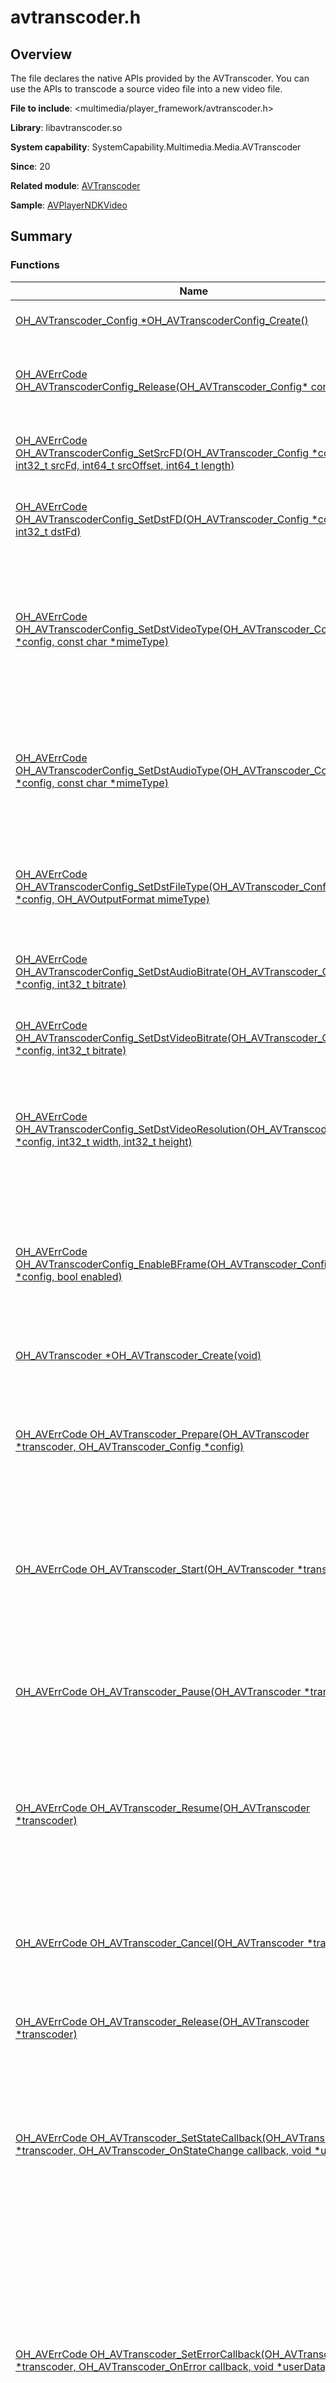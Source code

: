 # avtranscoder.h

## Overview

The file declares the native APIs provided by the AVTranscoder. You can use the APIs to transcode a source video file into a new video file.

**File to include**: <multimedia/player_framework/avtranscoder.h>

**Library**: libavtranscoder.so

**System capability**: SystemCapability.Multimedia.Media.AVTranscoder

**Since**: 20

**Related module**: [AVTranscoder](capi-avtranscoder.md)

**Sample**: [AVPlayerNDKVideo](https://gitee.com/openharmony/applications_app_samples/tree/master/code/DocsSample/Media/AVPlayer/AVPlayerNDK)

## Summary

### Functions

| Name| Description|
| -- | -- |
| [OH_AVTranscoder_Config *OH_AVTranscoderConfig_Create()](#oh_avtranscoderconfig_create) | Creates an instance of the transcoding configuration parameters.|
| [OH_AVErrCode OH_AVTranscoderConfig_Release(OH_AVTranscoder_Config* config)](#oh_avtranscoderconfig_release) | Releases the resources of the transcoding configuration parameters.<br>After a successful call, the instance specified by **config** is released and set to nullptr.|
| [OH_AVErrCode OH_AVTranscoderConfig_SetSrcFD(OH_AVTranscoder_Config *config, int32_t srcFd, int64_t srcOffset, int64_t length)](#oh_avtranscoderconfig_setsrcfd) | Sets the file descriptor of the source video for transcoding.<br>This function must be called before [OH_AVTranscoder_Prepare](#oh_avtranscoder_prepare).|
| [OH_AVErrCode OH_AVTranscoderConfig_SetDstFD(OH_AVTranscoder_Config *config, int32_t dstFd)](#oh_avtranscoderconfig_setdstfd) | Sets the file descriptor of the output video for transcoding.<br>This function must be called before [OH_AVTranscoder_Prepare](#oh_avtranscoder_prepare).|
| [OH_AVErrCode OH_AVTranscoderConfig_SetDstVideoType(OH_AVTranscoder_Config *config, const char *mimeType)](#oh_avtranscoderconfig_setdstvideotype) | Sets the encoding format of the output video for transcoding.<br>Currently, only AVC and HEVC are supported. If the source video is in HEVC format, the default value is **HEVC**. Otherwise, the default value is **AVC**.<br>This function must be called before [OH_AVTranscoder_Prepare](#oh_avtranscoder_prepare).|
| [OH_AVErrCode OH_AVTranscoderConfig_SetDstAudioType(OH_AVTranscoder_Config *config, const char *mimeType)](#oh_avtranscoderconfig_setdstaudiotype) | Sets the encoding format of the output audio for transcoding.<br>Currently, only AAC is supported. If this parameter is not set, AAC is used by default.<br>This function must be called before [OH_AVTranscoder_Prepare](#oh_avtranscoder_prepare).|
| [OH_AVErrCode OH_AVTranscoderConfig_SetDstFileType(OH_AVTranscoder_Config *config, OH_AVOutputFormat mimeType)](#oh_avtranscoderconfig_setdstfiletype) | Sets the container format of the output video file for transcoding.<br>Currently, only MP4 is supported.<br>This function must be called before [OH_AVTranscoder_Prepare](#oh_avtranscoder_prepare).|
| [OH_AVErrCode OH_AVTranscoderConfig_SetDstAudioBitrate(OH_AVTranscoder_Config *config, int32_t bitrate)](#oh_avtranscoderconfig_setdstaudiobitrate) | Sets the bit rate of the output audio for transcoding.<br>This function must be called before [OH_AVTranscoder_Prepare](#oh_avtranscoder_prepare).|
| [OH_AVErrCode OH_AVTranscoderConfig_SetDstVideoBitrate(OH_AVTranscoder_Config *config, int32_t bitrate)](#oh_avtranscoderconfig_setdstvideobitrate) | Sets the bit rate of the output video for transcoding.<br>This function must be called before [OH_AVTranscoder_Prepare](#oh_avtranscoder_prepare).|
| [OH_AVErrCode OH_AVTranscoderConfig_SetDstVideoResolution(OH_AVTranscoder_Config *config, int32_t width, int32_t height)](#oh_avtranscoderconfig_setdstvideoresolution) | Sets the resolution of the output video for transcoding, in px, where **width** is the width of the output video frame and **height** is the height of the output video frame.<br>This function must be called before [OH_AVTranscoder_Prepare](#oh_avtranscoder_prepare).|
| [OH_AVErrCode OH_AVTranscoderConfig_EnableBFrame(OH_AVTranscoder_Config *config, bool enabled)](#oh_avtranscoderconfig_enablebframe) | Enables B-frame encoding for the output video during transcoding. The actual support depends on the video encoding format and device chip capability. If the format or the device does not support B-frame encoding, the system will ignore B-frames and encode the video as if B-frame encoding was not enabled.|
| [OH_AVTranscoder *OH_AVTranscoder_Create(void)](#oh_avtranscoder_create) | Creates an AVTranscoder instance.|
| [OH_AVErrCode OH_AVTranscoder_Prepare(OH_AVTranscoder *transcoder, OH_AVTranscoder_Config *config)](#oh_avtranscoder_prepare) | Sets the parameters for video transcoding and prepares for transcoding.<br>This function must be called before [OH_AVTranscoder_Start](#oh_avtranscoder_start). Upon a successful call to this function, the AVTranscoder enters the AVTRANSCODER_PREPARED state.|
| [OH_AVErrCode OH_AVTranscoder_Start(OH_AVTranscoder *transcoder)](#oh_avtranscoder_start) | Starts transcoding.<br>This function must be called after a successful call to [OH_AVTranscoder_Prepare](#oh_avtranscoder_prepare). Upon a successful call to this function, the AVTranscoder enters the AVTRANSCODER_STARTED state.|
| [OH_AVErrCode OH_AVTranscoder_Pause(OH_AVTranscoder *transcoder)](#oh_avtranscoder_pause) | Pauses transcoding.<br>This function must be called when the AVTranscoder is in the AVTRANSCODER_STARTED state. Upon a successful call to this function, the AVTranscoder enters the AVTRANSCODER_PAUSED state.|
| [OH_AVErrCode OH_AVTranscoder_Resume(OH_AVTranscoder *transcoder)](#oh_avtranscoder_resume) | Resumes transcoding.<br>This function must be called when the AVTranscoder is in the AVTRANSCODER_PAUSED state. Upon a successful call to this function, the AVTranscoder enters the AVTRANSCODER_STARTED state again.|
| [OH_AVErrCode OH_AVTranscoder_Cancel(OH_AVTranscoder *transcoder)](#oh_avtranscoder_cancel) | Cancels transcoding.<br>This function must be called when the AVTranscoder is in the AVTRANSCODER_STARTED or AVTRANSCODER_PAUSED state. Upon a successful call to this function, the AVTranscoder enters the AVTRANSCODER_CANCELLED state.|
| [OH_AVErrCode OH_AVTranscoder_Release(OH_AVTranscoder *transcoder)](#oh_avtranscoder_release) | Releases an AVTranscoder instance.|
| [OH_AVErrCode OH_AVTranscoder_SetStateCallback(OH_AVTranscoder *transcoder, OH_AVTranscoder_OnStateChange callback, void *userData)](#oh_avtranscoder_setstatecallback) | Registers a callback for transcoding state change events.<br>This callback is invoked when the state of the transcoding process changes.<br>An application can subscribe to only one transcoding state change event. When the application initiates multiple subscriptions to this event, the last subscription is applied.<br>The callback must be registered before [OH_AVTranscoder_Prepare](#oh_avtranscoder_prepare) is called.|
| [OH_AVErrCode OH_AVTranscoder_SetErrorCallback(OH_AVTranscoder *transcoder, OH_AVTranscoder_OnError callback, void *userData)](#oh_avtranscoder_seterrorcallback) | Registers a callback for transcoding error events.<br>This callback is invoked when an error occurs during the transcoding process.<br>If this event is reported, call [OH_AVTranscoder_Release](#oh_avtranscoder_release) to exit the transcoding.<br>An application can subscribe to only one transcoding error event. When the application initiates multiple subscriptions to this event, the last subscription is applied.<br>The callback must be registered before [OH_AVTranscoder_Prepare](#oh_avtranscoder_prepare) is called.|
| [OH_AVErrCode OH_AVTranscoder_SetProgressUpdateCallback(OH_AVTranscoder *transcoder, OH_AVTranscoder_OnProgressUpdate callback, void *userData)](#oh_avtranscoder_setprogressupdatecallback) | Registers a callback for transcoding progress update events.<br>This callback is invoked when the progress of the transcoding process is updated.<br>An application can subscribe to only one transcoding error event. When the application initiates multiple subscriptions to this event, the last subscription is applied.<br>The callback must be registered before [OH_AVTranscoder_Prepare](#oh_avtranscoder_prepare) is called.|

## Function Description

### OH_AVTranscoderConfig_Create()

```
OH_AVTranscoder_Config *OH_AVTranscoderConfig_Create()
```

**Description**

Creates an instance of the transcoding configuration parameters.

**System capability**: SystemCapability.Multimedia.Media.AVTranscoder

**Since**: 20

**Returns**

| Type| Description|
| -- | -- |
| [OH_AVTranscoder_Config](capi-avtranscoder-oh-avtranscoder-config.md) * | Pointer to the OH_AVTranscoder_Config instance created. If the operation fails, nullptr is returned.|

### OH_AVTranscoderConfig_Release()

```
OH_AVErrCode OH_AVTranscoderConfig_Release(OH_AVTranscoder_Config* config)
```

**Description**

Releases the resources of the transcoding configuration parameters.

After a successful call, the instance specified by **config** is released and set to nullptr.

**System capability**: SystemCapability.Multimedia.Media.AVTranscoder

**Since**: 20


**Parameters**

| Name| Description|
| -- | -- |
| [OH_AVTranscoder_Config](capi-avtranscoder-oh-avtranscoder-config.md)* config | Pointer to an OH_AVTranscoder_Config instance, which is created by running [OH_AVTranscoderConfig_Create](#oh_avtranscoderconfig_create).|

**Returns**

| Type| Description|
| -- | -- |
| [OH_AVErrCode](../apis-avcodec-kit/_core.md#oh_averrcode-1) | **AV_ERR_OK**: The release operation is successful.<br>**AV_ERR_INVALID_VAL**: The input parameter **config** is nullptr.|

### OH_AVTranscoderConfig_SetSrcFD()

```
OH_AVErrCode OH_AVTranscoderConfig_SetSrcFD(OH_AVTranscoder_Config *config, int32_t srcFd, int64_t srcOffset, int64_t length)
```

**Description**

Sets the file descriptor of the source video for transcoding.

This function must be called before [OH_AVTranscoder_Prepare](#oh_avtranscoder_prepare).

**System capability**: SystemCapability.Multimedia.Media.AVTranscoder

**Since**: 20


**Parameters**

| Name| Description|
| -- | -- |
| [OH_AVTranscoder_Config](capi-avtranscoder-oh-avtranscoder-config.md) *config | Pointer to an OH_AVTranscoder_Config instance, which is created by running [OH_AVTranscoderConfig_Create](#oh_avtranscoderconfig_create).|
| int32_t srcFd | File descriptor of the source video.|
| int64_t srcOffset | Offset of the source video in the file descriptor, in bytes.|
| int64_t length | Size of the source video, in bytes.|

**Returns**

| Type| Description|
| -- | -- |
| [OH_AVErrCode](../apis-avcodec-kit/_core.md#oh_averrcode-1) | **AV_ERR_OK**: The setting is successful.<br>**AV_ERR_INVALID_VAL**: The input parameter **config** is nullptr, or the parameters related to the source video file are incorrect.|

### OH_AVTranscoderConfig_SetDstFD()

```
OH_AVErrCode OH_AVTranscoderConfig_SetDstFD(OH_AVTranscoder_Config *config, int32_t dstFd)
```

**Description**

Sets the file descriptor of the output video for transcoding.

This function must be called before [OH_AVTranscoder_Prepare](#oh_avtranscoder_prepare).

**System capability**: SystemCapability.Multimedia.Media.AVTranscoder

**Since**: 20


**Parameters**

| Name| Description|
| -- | -- |
| [OH_AVTranscoder_Config](capi-avtranscoder-oh-avtranscoder-config.md) *config | Pointer to an OH_AVTranscoder_Config instance, which is created by running [OH_AVTranscoderConfig_Create](#oh_avtranscoderconfig_create).|
| int32_t dstFd | File descriptor of the output video.|

**Returns**

| Type| Description|
| -- | -- |
| [OH_AVErrCode](../apis-avcodec-kit/_core.md#oh_averrcode-1) | **AV_ERR_OK**: The setting is successful.<br>**AV_ERR_INVALID_VAL**: The input parameter **config** is nullptr, or the output video file descriptor is invalid.|

### OH_AVTranscoderConfig_SetDstVideoType()

```
OH_AVErrCode OH_AVTranscoderConfig_SetDstVideoType(OH_AVTranscoder_Config *config, const char *mimeType)
```

**Description**

Sets the encoding format of the output video for transcoding.

Currently, only AVC and HEVC are supported. If the source video is in HEVC format, the default value is **HEVC**. Otherwise, the default value is **AVC**.

This function must be called before [OH_AVTranscoder_Prepare](#oh_avtranscoder_prepare).

**System capability**: SystemCapability.Multimedia.Media.AVTranscoder

**Since**: 20


**Parameters**

| Name| Description|
| -- | -- |
| [OH_AVTranscoder_Config](capi-avtranscoder-oh-avtranscoder-config.md) *config | Pointer to an OH_AVTranscoder_Config instance, which is created by running [OH_AVTranscoderConfig_Create](#oh_avtranscoderconfig_create).|
| const char *mimeType | Pointer to the encoding format of the output video. For details, see [native_avcodec_base.h](../apis-avcodec-kit/native__avcodec__base_8h.md#variables).|

**Returns**

| Type| Description|
| -- | -- |
| [OH_AVErrCode](../apis-avcodec-kit/_core.md#oh_averrcode-1) | **AV_ERR_OK**: The setting is successful.<br>**AV_ERR_INVALID_VAL**: The input parameter **config** is nullptr, or the value of **mimeType** is not allowed.|

### OH_AVTranscoderConfig_SetDstAudioType()

```
OH_AVErrCode OH_AVTranscoderConfig_SetDstAudioType(OH_AVTranscoder_Config *config, const char *mimeType)
```

**Description**

Sets the encoding format of the output audio for transcoding.

Currently, only AAC is supported. If this parameter is not set, AAC is used by default.

This function must be called before [OH_AVTranscoder_Prepare](#oh_avtranscoder_prepare).

**System capability**: SystemCapability.Multimedia.Media.AVTranscoder

**Since**: 20


**Parameters**

| Name| Description|
| -- | -- |
| [OH_AVTranscoder_Config](capi-avtranscoder-oh-avtranscoder-config.md) *config | Pointer to an OH_AVTranscoder_Config instance, which is created by running [OH_AVTranscoderConfig_Create](#oh_avtranscoderconfig_create).|
| const char *mimeType | Pointer to the encoding format of the output audio. For details, see [native_avcodec_base.h](../apis-avcodec-kit/native__avcodec__base_8h.md#variables).|

**Returns**

| Type| Description|
| -- | -- |
| [OH_AVErrCode](../apis-avcodec-kit/_core.md#oh_averrcode-1) | **AV_ERR_OK**: The setting is successful.<br>**AV_ERR_INVALID_VAL**: The input parameter **config** is nullptr, or the value of **mimeType** is not allowed.|

### OH_AVTranscoderConfig_SetDstFileType()

```
OH_AVErrCode OH_AVTranscoderConfig_SetDstFileType(OH_AVTranscoder_Config *config, OH_AVOutputFormat mimeType)
```

**Description**

Sets the container format of the output video file for transcoding.

Currently, only MP4 is supported.

This function must be called before [OH_AVTranscoder_Prepare](#oh_avtranscoder_prepare).

**System capability**: SystemCapability.Multimedia.Media.AVTranscoder

**Since**: 20


**Parameters**

| Name| Description|
| -- | -- |
| [OH_AVTranscoder_Config](capi-avtranscoder-oh-avtranscoder-config.md) *config | Pointer to an OH_AVTranscoder_Config instance, which is created by running [OH_AVTranscoderConfig_Create](#oh_avtranscoderconfig_create).|
| [OH_AVOutputFormat](../apis-avcodec-kit/_codec_base.md#oh_avoutputformat-1) mimeType | Container format of the output video. For details, see [native_avcodec_base.h](../apis-avcodec-kit/native__avcodec__base_8h.md#variables).|

**Returns**

| Type| Description|
| -- | -- |
| [OH_AVErrCode](../apis-avcodec-kit/_core.md#oh_averrcode-1) | **AV_ERR_OK**: The setting is successful.<br>**AV_ERR_INVALID_VAL**: The input parameter **config** is nullptr, or the value of **mimeType** is invalid.|

### OH_AVTranscoderConfig_SetDstAudioBitrate()

```
OH_AVErrCode OH_AVTranscoderConfig_SetDstAudioBitrate(OH_AVTranscoder_Config *config, int32_t bitrate)
```

**Description**

Sets the bit rate of the output audio for transcoding.

This function must be called before [OH_AVTranscoder_Prepare](#oh_avtranscoder_prepare).

**System capability**: SystemCapability.Multimedia.Media.AVTranscoder

**Since**: 20


**Parameters**

| Name| Description|
| -- | -- |
| [OH_AVTranscoder_Config](capi-avtranscoder-oh-avtranscoder-config.md) *config | Pointer to an OH_AVTranscoder_Config instance, which is created by running [OH_AVTranscoderConfig_Create](#oh_avtranscoderconfig_create).|
| int32_t bitrate | Bit rate of the output audio, in bit/s. The value range is [1-500000]. The default value is 48 kbit/s.|

**Returns**

| Type| Description|
| -- | -- |
| [OH_AVErrCode](../apis-avcodec-kit/_core.md#oh_averrcode-1) | **AV_ERR_OK**: The setting is successful.<br>**AV_ERR_INVALID_VAL**: The input parameter **config** is nullptr, or the value of **bitrate** is invalid.|

### OH_AVTranscoderConfig_SetDstVideoBitrate()

```
OH_AVErrCode OH_AVTranscoderConfig_SetDstVideoBitrate(OH_AVTranscoder_Config *config, int32_t bitrate)
```

**Description**

Sets the bit rate of the output video for transcoding.

This function must be called before [OH_AVTranscoder_Prepare](#oh_avtranscoder_prepare).

**System capability**: SystemCapability.Multimedia.Media.AVTranscoder

**Since**: 20


**Parameters**

| Name| Description|
| -- | -- |
| [OH_AVTranscoder_Config](capi-avtranscoder-oh-avtranscoder-config.md) *config | Pointer to an OH_AVTranscoder_Config instance, which is created by running [OH_AVTranscoderConfig_Create](#oh_avtranscoderconfig_create).|
| int32_t bitrate | Bit rate of the output video, in bit/s. The default bit rate is set according to the resolution of the output video.<br>For the resolution range [240p,480p], the default bit rate is 1 Mbit/s.<br>For the resolution range (480p,720p], the default bit rate is 2 Mbit/s.<br>For the resolution range (240p,1080p], the default bit rate is 4 Mbit/s.<br>For the resolution 1080p or above, the default bit rate is 8 Mbit/s.|

**Returns**

| Type| Description|
| -- | -- |
| [OH_AVErrCode](../apis-avcodec-kit/_core.md#oh_averrcode-1) | **AV_ERR_OK**: The setting is successful.<br>**AV_ERR_INVALID_VAL**: The input parameter **config** is nullptr, or the value of **bitrate** is invalid.|

### OH_AVTranscoderConfig_SetDstVideoResolution()

```
OH_AVErrCode OH_AVTranscoderConfig_SetDstVideoResolution(OH_AVTranscoder_Config *config, int32_t width, int32_t height)
```

**Description**

Sets the resolution of the output video for transcoding, in px, where **width** is the width of the output video frame and **height** is the height of the output video frame.

This function must be called before [OH_AVTranscoder_Prepare](#oh_avtranscoder_prepare).

**System capability**: SystemCapability.Multimedia.Media.AVTranscoder

**Since**: 20


**Parameters**

| Name| Description|
| -- | -- |
| [OH_AVTranscoder_Config](capi-avtranscoder-oh-avtranscoder-config.md) *config | Pointer to an OH_AVTranscoder_Config instance, which is created by running [OH_AVTranscoderConfig_Create](#oh_avtranscoderconfig_create).|
| int32_t width | Width of the output video frame. The value range is [240, 3840]. The default value is the width of the source video frame.|
| int32_t height | Height of the output video frame. The value range is [240, 2160]. The default value is the height of the source video frame.|

**Returns**

| Type| Description|
| -- | -- |
| [OH_AVErrCode](../apis-avcodec-kit/_core.md#oh_averrcode-1) | **AV_ERR_OK**: The setting is successful.<br>**AV_ERR_INVALID_VAL**: The input parameter **config** is nullptr, or the value of **width** or **height** is invalid.|

### OH_AVTranscoderConfig_EnableBFrame()

```
OH_AVErrCode OH_AVTranscoderConfig_EnableBFrame(OH_AVTranscoder_Config *config, bool enabled)
```

**Description**

Enables B-frame encoding for the output video during transcoding. The actual support depends on the video encoding format and device chip capability. If the format or the device does not support B-frame encoding, the system will ignore B-frames and encode the video as if B-frame encoding was not enabled.

**System capability**: SystemCapability.Multimedia.Media.AVTranscoder

**Since**: 20


**Parameters**

| Name| Description|
| -- | -- |
| [OH_AVTranscoder_Config](capi-avtranscoder-oh-avtranscoder-config.md) *config | Pointer to an OH_AVTranscoder_Config instance, which is created by running [OH_AVTranscoderConfig_Create](#oh_avtranscoderconfig_create).|
| bool enabled | Whether to enable B-frame encoding. The value **true** means to enable B-frame encoding, and **false** means the opposite.|

**Returns**

| Type| Description|
| -- | -- |
| [OH_AVErrCode](../apis-avcodec-kit/_core.md#oh_averrcode-1) | **AV_ERR_OK**: The setting is successful.<br>**AV_ERR_INVALID_VAL**: The input parameter **config** is nullptr.|

### OH_AVTranscoder_Create()

```
OH_AVTranscoder *OH_AVTranscoder_Create(void)
```

**Description**

Creates an AVTranscoder instance.

**System capability**: SystemCapability.Multimedia.Media.AVTranscoder

**Since**: 20

**Returns**

| Type| Description|
| -- | -- |
| [OH_AVTranscoder](capi-avtranscoder-oh-avtranscoder.md) * | Pointer to the OH_AVTranscoder instance created. If the operation fails, nullptr is returned.|

### OH_AVTranscoder_Prepare()

```
OH_AVErrCode OH_AVTranscoder_Prepare(OH_AVTranscoder *transcoder, OH_AVTranscoder_Config *config)
```

**Description**

Sets the parameters for video transcoding and prepares for transcoding.

This function must be called before [OH_AVTranscoder_Start](#oh_avtranscoder_start). Upon a successful call to this function, the AVTranscoder enters the AVTRANSCODER_PREPARED state.

**System capability**: SystemCapability.Multimedia.Media.AVTranscoder

**Since**: 20


**Parameters**

| Name| Description|
| -- | -- |
| [OH_AVTranscoder](capi-avtranscoder-oh-avtranscoder.md) *transcoder | Pointer to an OH_AVTranscoder instance, which is created by running [OH_AVTranscoder_Create](#oh_avtranscoder_create).|
| [OH_AVTranscoder_Config](capi-avtranscoder-oh-avtranscoder-config.md) *config | Pointer to an OH_AVTranscoder_Config instance,<br>              which is created by running [OH_AVTranscoderConfig_Create](#oh_avtranscoderconfig_create).|

**Returns**

| Type| Description|
| -- | -- |
| [OH_AVErrCode](../apis-avcodec-kit/_core.md#oh_averrcode-1) | **AV_ERR_OK**: The video transcoding parameters are set successfully, and the AVTranscoder enters the AVTRANSCODER_PREPARED state.<br>**AV_ERR_INVALID_VAL**: The input parameter **transcoder** is nullptr, or the Prepare operation fails.<br>**AV_ERR_OPERATE_NOT_PERMIT**: The Prepare operation is not allowed in the current state, or the format is not supported.<br>**AV_ERR_IO**: An I/O access error occurs.<br>**AV_ERR_SERVICE_DIED**: The media service is stopped.|

### OH_AVTranscoder_Start()

```
OH_AVErrCode OH_AVTranscoder_Start(OH_AVTranscoder *transcoder)
```

**Description**

Starts transcoding.

This function must be called after a successful call to [OH_AVTranscoder_Prepare](#oh_avtranscoder_prepare). Upon a successful call to this function, the AVTranscoder enters the AVTRANSCODER_STARTED state.

**System capability**: SystemCapability.Multimedia.Media.AVTranscoder

**Since**: 20


**Parameters**

| Name| Description|
| -- | -- |
| [OH_AVTranscoder](capi-avtranscoder-oh-avtranscoder.md) *transcoder | Pointer to an OH_AVTranscoder instance, which is created by running [OH_AVTranscoder_Create](#oh_avtranscoder_create).|

**Returns**

| Type| Description|
| -- | -- |
| [OH_AVErrCode](../apis-avcodec-kit/_core.md#oh_averrcode-1) | **AV_ERR_OK**: Transcoding starts successfully, and the AVTranscoder enters the AVTRANSCODER_STARTED state.<br>**AV_ERR_INVALID_VAL**: The input parameter **transcoder** is nullptr, or the Start operation fails.<br>**AV_ERR_OPERATE_NOT_PERMIT**: The Start operation is not allowed in the current state.<br>**AV_ERR_IO**: An I/O access error occurs.<br>**AV_ERR_SERVICE_DIED**: The media service is stopped.|

### OH_AVTranscoder_Pause()

```
OH_AVErrCode OH_AVTranscoder_Pause(OH_AVTranscoder *transcoder)
```

**Description**

Pauses transcoding.

This function must be called when the AVTranscoder is in the AVTRANSCODER_STARTED state. Upon a successful call to this function, the AVTranscoder enters the AVTRANSCODER_PAUSED state.

**System capability**: SystemCapability.Multimedia.Media.AVTranscoder

**Since**: 20


**Parameters**

| Name| Description|
| -- | -- |
| [OH_AVTranscoder](capi-avtranscoder-oh-avtranscoder.md) *transcoder | Pointer to an OH_AVTranscoder instance, which is created by running [OH_AVTranscoder_Create](#oh_avtranscoder_create).|

**Returns**

| Type| Description|
| -- | -- |
| [OH_AVErrCode](../apis-avcodec-kit/_core.md#oh_averrcode-1) | **AV_ERR_OK**: Transcoding is paused successfully, and the AVTranscoder enters the AVTRANSCODER_PAUSED state.<br>**AV_ERR_INVALID_VAL**: The input parameter **transcoder** is nullptr, or the Pause operation fails.<br>**AV_ERR_OPERATE_NOT_PERMIT**: The Pause operation is not allowed in the current state.<br>**AV_ERR_IO**: An I/O access error occurs.<br>**AV_ERR_SERVICE_DIED**: The media service is stopped.|

### OH_AVTranscoder_Resume()

```
OH_AVErrCode OH_AVTranscoder_Resume(OH_AVTranscoder *transcoder)
```

**Description**

Resumes transcoding.

This function must be called when the AVTranscoder is in the AVTRANSCODER_PAUSED state. Upon a successful call to this function, the AVTranscoder enters the AVTRANSCODER_STARTED state again.

**System capability**: SystemCapability.Multimedia.Media.AVTranscoder

**Since**: 20


**Parameters**

| Name| Description|
| -- | -- |
| [OH_AVTranscoder](capi-avtranscoder-oh-avtranscoder.md) *transcoder | Pointer to an OH_AVTranscoder instance, which is created by running [OH_AVTranscoder_Create](#oh_avtranscoder_create).|

**Returns**

| Type| Description|
| -- | -- |
| [OH_AVErrCode](../apis-avcodec-kit/_core.md#oh_averrcode-1) | **AV_ERR_OK**: Transcoding is resumed successfully, and the AVTranscoder enters the AVTRANSCODER_STARTED state.<br>**AV_ERR_INVALID_VAL**: The input parameter **transcoder** is nullptr, or the Resume operation fails.<br>**AV_ERR_OPERATE_NOT_PERMIT**: The Resume operation is not allowed in the current state.<br>**AV_ERR_IO**: An I/O access error occurs.<br>**AV_ERR_SERVICE_DIED**: The media service is stopped.|

### OH_AVTranscoder_Cancel()

```
OH_AVErrCode OH_AVTranscoder_Cancel(OH_AVTranscoder *transcoder)
```

**Description**

Cancels transcoding.

This function must be called when the AVTranscoder is in the AVTRANSCODER_STARTED or AVTRANSCODER_PAUSED state. Upon a successful call to this function, the AVTranscoder enters the AVTRANSCODER_CANCELLED state.

**System capability**: SystemCapability.Multimedia.Media.AVTranscoder

**Since**: 20


**Parameters**

| Name| Description|
| -- | -- |
| [OH_AVTranscoder](capi-avtranscoder-oh-avtranscoder.md) *transcoder | Pointer to an OH_AVTranscoder instance, which is created by running [OH_AVTranscoder_Create](#oh_avtranscoder_create).|

**Returns**

| Type| Description|
| -- | -- |
| [OH_AVErrCode](../apis-avcodec-kit/_core.md#oh_averrcode-1) | **AV_ERR_OK**: Transcoding is canceled successfully, and the AVTranscoder enters the AVTRANSCODER_CANCELLED state.<br>**AV_ERR_INVALID_VAL**: The input parameter **transcoder** is nullptr, or the Cancel operation fails.<br>**AV_ERR_OPERATE_NOT_PERMIT**: The Cancel operation is not allowed in the current state.<br>**AV_ERR_IO**: An I/O access error occurs.<br>**AV_ERR_SERVICE_DIED**: The media service is stopped.|

### OH_AVTranscoder_Release()

```
OH_AVErrCode OH_AVTranscoder_Release(OH_AVTranscoder *transcoder)
```

**Description**

Releases an AVTranscoder instance.

**System capability**: SystemCapability.Multimedia.Media.AVTranscoder

**Since**: 20


**Parameters**

| Name| Description|
| -- | -- |
| [OH_AVTranscoder](capi-avtranscoder-oh-avtranscoder.md) *transcoder | Pointer to an OH_AVTranscoder instance, which is created by running [OH_AVTranscoder_Create](#oh_avtranscoder_create).|

**Returns**

| Type| Description|
| -- | -- |
| [OH_AVErrCode](../apis-avcodec-kit/_core.md#oh_averrcode-1) | AV_ERR_OK: The AVTranscoder instance instance is successfully released.<br>**AV_ERR_INVALID_VAL**: The input parameter **transcoder** is nullptr, or the Release operation fails.<br>**AV_ERR_OPERATE_NOT_PERMIT**: The Release operation is not allowed in the current state.<br>**AV_ERR_IO**: An I/O access error occurs.<br>**AV_ERR_SERVICE_DIED**: The media service is stopped.|

### OH_AVTranscoder_SetStateCallback()

```
OH_AVErrCode OH_AVTranscoder_SetStateCallback(OH_AVTranscoder *transcoder, OH_AVTranscoder_OnStateChange callback, void *userData)
```

**Description**

Registers a callback for transcoding state change events.

This callback is invoked when the state of the transcoding process changes.

An application can subscribe to only one transcoding state change event. When the application initiates multiple subscriptions to this event, the last subscription is applied.

The callback must be registered before [OH_AVTranscoder_Prepare](#oh_avtranscoder_prepare) is called.

**System capability**: SystemCapability.Multimedia.Media.AVTranscoder

**Since**: 20


**Parameters**

| Name| Description|
| -- | -- |
| [OH_AVTranscoder](capi-avtranscoder-oh-avtranscoder.md) *transcoder | Pointer to an OH_AVTranscoder instance, which is created by running [OH_AVTranscoder_Create](#oh_avtranscoder_create).|
| [OH_AVTranscoder_OnStateChange](capi-avtranscoder-base-h.md#oh_avtranscoder_onstatechange) callback | Callback invoked when the state of the transcoding process changes. For details, see [OH_AVTranscoder_OnStateChange](capi-avtranscoder-base-h.md#oh_avtranscoder_onstatechange).|
| void *userData | Pointer to user-defined data.|

**Returns**

| Type| Description|
| -- | -- |
| [OH_AVErrCode](../apis-avcodec-kit/_core.md#oh_averrcode-1) | **AV_ERR_OK**: The registration is successful.<br>**AV_ERR_INVALID_VAL**: The input parameter **transcoder** or **callback** is nullptr.|

### OH_AVTranscoder_SetErrorCallback()

```
OH_AVErrCode OH_AVTranscoder_SetErrorCallback(OH_AVTranscoder *transcoder, OH_AVTranscoder_OnError callback, void *userData)
```

**Description**

Registers a callback for transcoding error events.

This callback is invoked when an error occurs during the transcoding process.

If this event is reported, call [OH_AVTranscoder_Release](#oh_avtranscoder_release) to exit the transcoding.

An application can subscribe to only one transcoding error event. When the application initiates multiple subscriptions to this event, the last subscription is applied.

The callback must be registered before [OH_AVTranscoder_Prepare](#oh_avtranscoder_prepare) is called.

**System capability**: SystemCapability.Multimedia.Media.AVTranscoder

**Since**: 20


**Parameters**

| Name| Description|
| -- | -- |
| [OH_AVTranscoder](capi-avtranscoder-oh-avtranscoder.md) *transcoder | Pointer to an OH_AVTranscoder instance, which is created by running [OH_AVTranscoder_Create](#oh_avtranscoder_create).|
| [OH_AVTranscoder_OnError](capi-avtranscoder-base-h.md#oh_avtranscoder_onerror) callback | Callback invoked when an error occurs during the transcoding process. For details, see [OH_AVTranscoder_OnError](capi-avtranscoder-base-h.md#oh_avtranscoder_onerror).|
| void *userData | Pointer to user-defined data.|

**Returns**

| Type| Description|
| -- | -- |
| [OH_AVErrCode](../apis-avcodec-kit/_core.md#oh_averrcode-1) | **AV_ERR_OK**: The registration is successful.<br>**AV_ERR_INVALID_VAL**: The input parameter **transcoder** or **callback** is nullptr.|

### OH_AVTranscoder_SetProgressUpdateCallback()

```
OH_AVErrCode OH_AVTranscoder_SetProgressUpdateCallback(OH_AVTranscoder *transcoder, OH_AVTranscoder_OnProgressUpdate callback, void *userData)
```

**Description**

Registers a callback for transcoding progress update events.

This callback is invoked when the progress of the transcoding process is updated.

An application can subscribe to only one transcoding error event. When the application initiates multiple subscriptions to this event, the last subscription is applied.

The callback must be registered before [OH_AVTranscoder_Prepare](#oh_avtranscoder_prepare) is called.

**System capability**: SystemCapability.Multimedia.Media.AVTranscoder

**Since**: 20


**Parameters**

| Name| Description|
| -- | -- |
| [OH_AVTranscoder](capi-avtranscoder-oh-avtranscoder.md) *transcoder | Pointer to an OH_AVTranscoder instance, which is created by running [OH_AVTranscoder_Create](#oh_avtranscoder_create).|
| [OH_AVTranscoder_OnProgressUpdate](capi-avtranscoder-base-h.md#oh_avtranscoder_onprogressupdate) callback | Callback invoked when the progress of the transcoding process is updated. For details, see [OH_AVTranscoder_OnProgressUpdate](capi-avtranscoder-base-h.md#oh_avtranscoder_onprogressupdate).|
| void *userData | Pointer to user-defined data.|

**Returns**

| Type| Description|
| -- | -- |
| [OH_AVErrCode](../apis-avcodec-kit/_core.md#oh_averrcode-1) | **AV_ERR_OK**: The registration is successful.<br>**AV_ERR_INVALID_VAL**: The input parameter **transcoder** or **callback** is nullptr.|
